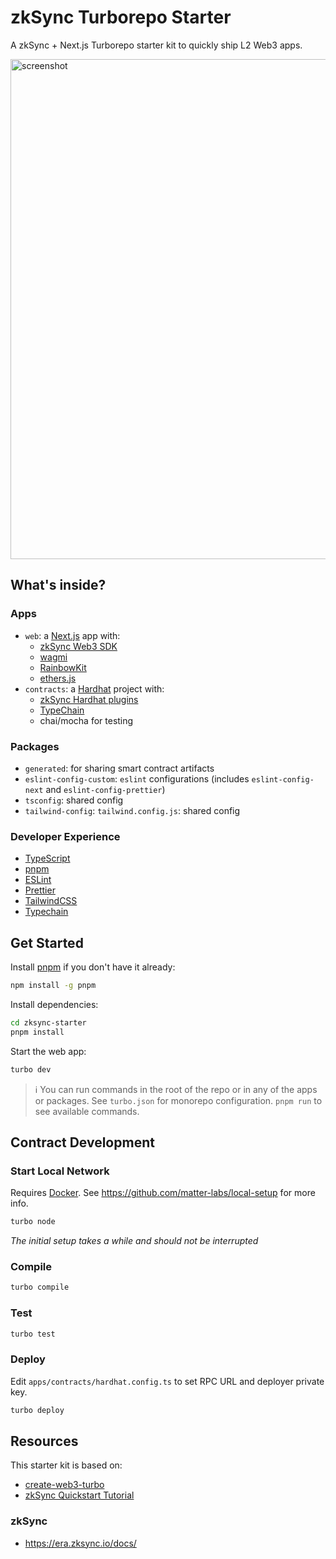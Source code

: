 # zkSync Turborepo Starter

A zkSync + Next.js Turborepo starter kit to quickly ship L2 Web3 apps.

<img width="800" alt="screenshot" src="https://github.com/ewerx/zksync-starter/assets/671604/3a3de31a-4984-4246-947b-d8894c343b2a">

## What's inside?

### Apps

- `web`: a [Next.js](https://nextjs.org/) app with:
  - [zkSync Web3 SDK](https://era.zksync.io/docs/api/js/)
  - [wagmi](https://wagmi.sh/)
  - [RainbowKit](https://www.rainbowkit.com/)
  - [ethers.js](https://github.com/ethers-io/ethers.js/)
- `contracts`: a [Hardhat](https://hardhat.org/) project with:
  - [zkSync Hardhat plugins](https://era.zksync.io/docs/api/hardhat/)
  - [TypeChain](https://github.com/dethcrypto/TypeChain)
  - chai/mocha for testing

### Packages

- `generated`: for sharing smart contract artifacts
- `eslint-config-custom`: `eslint` configurations (includes `eslint-config-next` and `eslint-config-prettier`)
- `tsconfig`: shared config
- `tailwind-config`: `tailwind.config.js`: shared config

### Developer Experience

- [TypeScript](https://www.typescriptlang.org/)
- [pnpm](https://pnpm.io/)
- [ESLint](https://eslint.org/)
- [Prettier](https://prettier.io)
- [TailwindCSS](https://tailwindcss.com/)
- [Typechain](https://github.com/dethcrypto/TypeChain)

## Get Started

Install [pnpm](https://pnpm.io/) if you don't have it already:

```sh
npm install -g pnpm
```

Install dependencies:

```sh
cd zksync-starter
pnpm install
```

Start the web app:

```sh
turbo dev
```

> ℹ️ You can run commands in the root of the repo or in any of the apps or packages. See `turbo.json` for monorepo configuration. `pnpm run` to see available commands.

## Contract Development

### Start Local Network

Requires [Docker](https://www.docker.com/). See https://github.com/matter-labs/local-setup for more info.

```sh
turbo node
```
*The initial setup takes a while and should not be interrupted*

### Compile

```sh
turbo compile
```

### Test

```sh
turbo test
```

### Deploy

Edit `apps/contracts/hardhat.config.ts` to set RPC URL and deployer private key.

```sh
turbo deploy
```

## Resources

This starter kit is based on:

- [create-web3-turbo](https://github.com/memoriaXII/create-web3-turbo)
- [zkSync Quickstart Tutorial](https://era.zksync.io/docs/dev/building-on-zksync/hello-world.html)

### zkSync

- https://era.zksync.io/docs/
